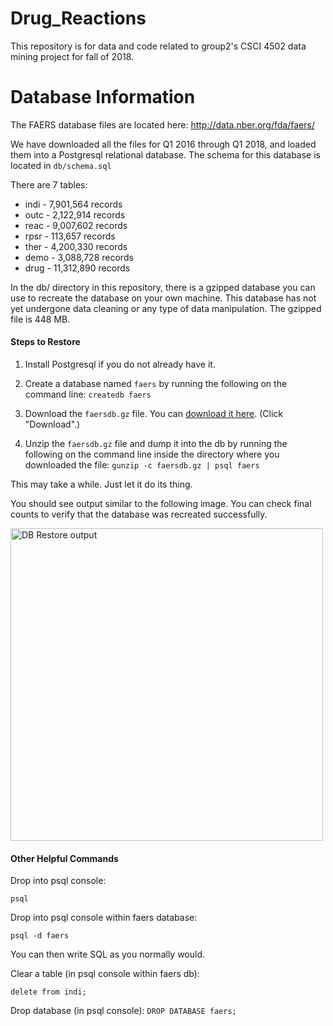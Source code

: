 # Drug_Reactions
This repository is for data and code related to group2's CSCI 4502 data mining project for fall of 2018.

# Database Information

The FAERS database files are located here:
http://data.nber.org/fda/faers/

We have downloaded all the files for Q1 2016 through Q1 2018, and loaded them into a Postgresql relational database. The schema for this database is located in `db/schema.sql`

There are 7 tables:

- indi - 7,901,564 records
- outc - 2,122,914 records
- reac - 9,007,602 records
- rpsr - 113,657 records
- ther - 4,200,330 records
- demo - 3,088,728 records
- drug - 11,312,890 records

In the db/ directory in this repository, there is a gzipped database you can use to recreate the database on your own machine. This database has not yet undergone data cleaning or any type of data manipulation. The gzipped file is 448 MB.

#### Steps to Restore
1. Install Postgresql if you do not already have it.

2. Create a database named `faers` by running the following on the command line:
```createdb faers```

3. Download the `faersdb.gz` file. You can [download it here](https://drive.google.com/file/d/198NkzdTuvAOdGDbFzPGY8Vv0JoWvGZvi/view?usp=sharing). (Click "Download".)

3. Unzip the `faersdb.gz` file and dump it into the db by running the following on the command line inside the directory where you downloaded the file:
```gunzip -c faersdb.gz | psql faers```

This may take a while. Just let it do its thing.

You should see output similar to the following image. You can check final counts to verify that the database was recreated successfully.

<img src="/docs/db-restore.png" alt="DB Restore output" height="500">

#### Other Helpful Commands

Drop into psql console:

```psql```

Drop into psql console within faers database:

```psql -d faers```

You can then write SQL as you normally would.

Clear a table (in psql console within faers db):

```delete from indi;```

Drop database (in psql console):
```DROP DATABASE faers;```
